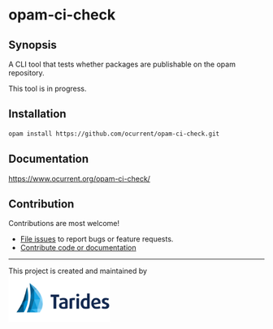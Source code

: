 # opam-ci-check

## Synopsis

A CLI tool that tests whether packages are publishable on the opam repository.

This tool is in progress.

## Installation

``` sh
opam install https://github.com/ocurrent/opam-ci-check.git
```

## Documentation

https://www.ocurrent.org/opam-ci-check/

## Contribution

Contributions are most welcome!

<!-- TODO -->
- [File issues](https://github.com/ocurrent/opam-ci-check/issues) to report bugs or feature requests.
- [Contribute code or documentation](./CONTRIBUTING.md)

---

This project is created and maintained by\
<a href="https://tarides.com/"><img src="./Tarides.svg" width="200" alt="Tarides" /></a>

